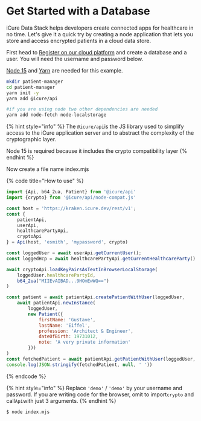 # Get Started with a Database

iCure Data Stack helps developers create connected apps for healthcare in no time. Let's give it a quick try by creating a node application that lets you store and access encrypted patients in a cloud data store.

First head to [Register on our cloud platform](install-icure.md) and create a database and a user. You will need the username and password below.

[Node 15](https://nodejs.org/en/blog/release/v15.0.0/) and [Yarn](https://classic.yarnpkg.com/en/docs/install) are needed for this example.

```bash
mkdir patient-manager
cd patient-manager
yarn init -y
yarn add @icure/api

#if you are using node two other dependencies are needed
yarn add node-fetch node-localstorage
```

{% hint style="info" %}
The `@icure/api`is the JS library used to simplify access to the iCure application server and to abstract the complexity of the cryptographic layer.

Node 15 is required because it includes the crypto compatibility layer
{% endhint %}

Now create a file name index.mjs

{% code title="How to use" %}
```javascript
import {Api, b64_2ua, Patient} from '@icure/api'
import {crypto} from '@icure/api/node-compat.js'

const host = 'https://kraken.icure.dev/rest/v1';
const {
    patientApi,
    userApi,
    healthcarePartyApi,
    cryptoApi
} = Api(host, 'esmith', 'mypassword', crypto)

const loggedUser = await userApi.getCurrentUser();
const loggedHcp = await healthcarePartyApi.getCurrentHealthcareParty()

await cryptoApi.loadKeyPairsAsTextInBrowserLocalStorage(
    loggedUser.healthcarePartyId,
    b64_2ua("MIIEvAIBAD...9HOmEwWQ==")
)

const patient = await patientApi.createPatientWithUser(loggedUser,
    await patientApi.newInstance(
        loggedUser,
        new Patient({
            firstName: 'Gustave',
            lastName: 'Eiffel',
            profession: 'Architect & Engineer',
            dateOfBirth: 19731012,
            note: 'A very private information'
        }))
)
const fetchedPatient = await patientApi.getPatientWithUser(loggedUser, patient.id)
console.log(JSON.stringify(fetchedPatient, null, ' '))
```
{% endcode %}

{% hint style="info" %}
Replace `'demo'` / `'demo'` by your username and password. If you are writing code for the browser, omit to import`crypto` and call`Api`with just 3 arguments.
{% endhint %}

```bash
$ node index.mjs
```

##
